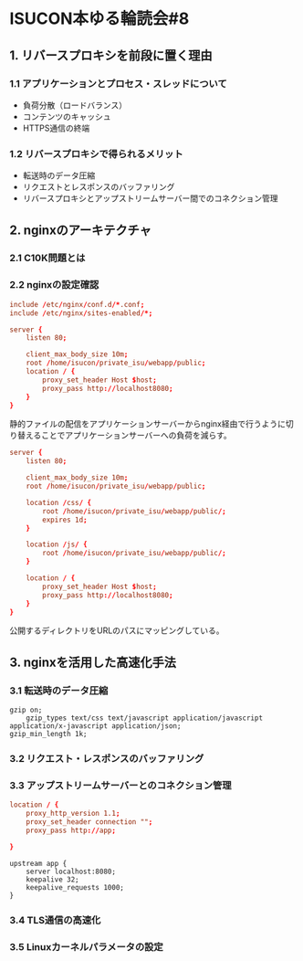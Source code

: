 # ISUCON本ゆる輪読会#8 

## 1. リバースプロキシを前段に置く理由
### 1.1 アプリケーションとプロセス・スレッドについて
- 負荷分散（ロードバランス）
- コンテンツのキャッシュ
- HTTPS通信の終端

### 1.2 リバースプロキシで得られるメリット
- 転送時のデータ圧縮
- リクエストとレスポンスのバッファリング
- リバースプロキシとアップストリームサーバー間でのコネクション管理

## 2. nginxのアーキテクチャ
### 2.1 C10K問題とは
### 2.2 nginxの設定確認
``` /etc/nginx/nginx.conf
include /etc/nginx/conf.d/*.conf;
include /etc/nginx/sites-enabled/*;
```

``` /etc/nginx/sites-available/isucon.conf
server {
    listen 80;

    client_max_body_size 10m;
    root /home/isucon/private_isu/webapp/public;
    location / {
        proxy_set_header Host $host;
        proxy_pass http://localhost8080;
    }
}
```

静的ファイルの配信をアプリケーションサーバーからnginx経由で行うように切り替えることでアプリケーションサーバーへの負荷を減らす。
``` /etc/nginx/sites-available/isucon.conf
server {
    listen 80;

    client_max_body_size 10m;
    root /home/isucon/private_isu/webapp/public;

    location /css/ {
        root /home/isucon/private_isu/webapp/public/;
        expires 1d;
    }

    location /js/ {
        root /home/isucon/private_isu/webapp/public/;
    }

    location / {
        proxy_set_header Host $host;
        proxy_pass http://localhost8080;
    }
}
```
公開するディレクトリをURLのパスにマッピングしている。

## 3. nginxを活用した高速化手法
### 3.1 転送時のデータ圧縮

```
gzip on;
    gzip_types text/css text/javascript application/javascript application/x-javascript application/json;
gzip_min_length 1k;
```

### 3.2 リクエスト・レスポンスのバッファリング


### 3.3 アップストリームサーバーとのコネクション管理
```/etc/nginx/sites-available/isucon.conf
location / {
    proxy_http_version 1.1;
    proxy_set_header connection "";
    proxy_pass http://app;

}
```

```
upstream app {
    server localhost:8080;
    keepalive 32;
    keepalive_requests 1000;
}
```

### 3.4 TLS通信の高速化

### 3.5 Linuxカーネルパラメータの設定
